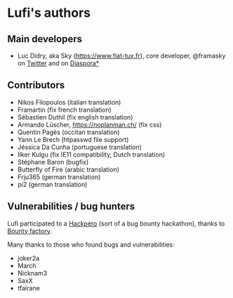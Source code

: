 # Lufi's authors

## Main developers

- Luc Didry, aka Sky (<https://www.fiat-tux.fr>), core developer, @framasky on [Twitter](https://twitter.com/framasky) and on [Diaspora*](https://framasphere.org/public/framasky)

## Contributors

- Nikos Filopoulos (italian translation)
- Framartin (fix french translation)
- Sébastien Duthil (fix english translation)
- Armando Lüscher, https://noplanman.ch/ (fix css)
- Quentin Pagès (occitan translation)
- Yann Le Brech (htpasswd file support)
- Jéssica Da Cunha (portuguese translation)
- Ilker Kulgu (fix IE11 compatibility, Dutch translation)
- Stéphane Baron (bugfix)
- Butterfly of Fire (arabic translation)
- Frju365 (german translation)
- pi2 (german translation)

## Vulnerabilities / bug hunters

Lufi participated to a [Hackpéro](https://hackpero.com/) (sort of a bug bounty hackathon), thanks to [Bounty factory](https://hackpero.com/).

Many thanks to those who found bugs and vulnerabilities:

- joker2a
- March
- Nicknam3
- SaxX
- tfairane
